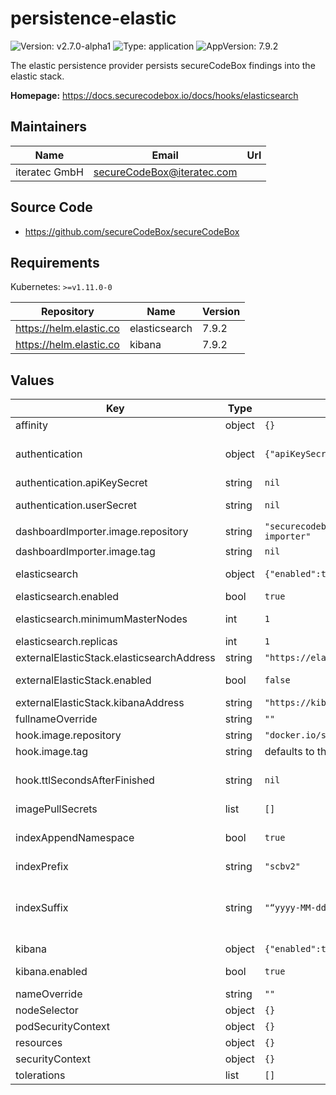 # persistence-elastic

![Version: v2.7.0-alpha1](https://img.shields.io/badge/Version-v2.7.0--alpha1-informational?style=flat-square) ![Type: application](https://img.shields.io/badge/Type-application-informational?style=flat-square) ![AppVersion: 7.9.2](https://img.shields.io/badge/AppVersion-7.9.2-informational?style=flat-square)

The elastic persistence provider persists secureCodeBox findings into the elastic stack.

**Homepage:** <https://docs.securecodebox.io/docs/hooks/elasticsearch>

## Maintainers

| Name | Email | Url |
| ---- | ------ | --- |
| iteratec GmbH | secureCodeBox@iteratec.com |  |

## Source Code

* <https://github.com/secureCodeBox/secureCodeBox>

## Requirements

Kubernetes: `>=v1.11.0-0`

| Repository | Name | Version |
|------------|------|---------|
| https://helm.elastic.co | elasticsearch | 7.9.2 |
| https://helm.elastic.co | kibana | 7.9.2 |

## Values

| Key | Type | Default | Description |
|-----|------|---------|-------------|
| affinity | object | `{}` |  |
| authentication | object | `{"apiKeySecret":null,"userSecret":null}` | Configure authentication schema and credentials the persistence provider should use to connect to elasticsearch user and apikey are mutually exclusive, only set one! |
| authentication.apiKeySecret | string | `nil` | Link a pre-existing generic secret with `id` and `key` key / value pairs |
| authentication.userSecret | string | `nil` | Link a pre-existing generic secret with `username` and `password` key / value pairs |
| dashboardImporter.image.repository | string | `"securecodebox/persistence-elastic-dashboard-importer"` |  |
| dashboardImporter.image.tag | string | `nil` |  |
| elasticsearch | object | `{"enabled":true,"minimumMasterNodes":1,"replicas":1}` | Configures the included elasticsearch subchart (see: https://github.com/elastic/helm-charts/tree/elasticsearch) |
| elasticsearch.enabled | bool | `true` | Enable if you want to deploy an elasticsearch service. |
| elasticsearch.minimumMasterNodes | int | `1` | The value for discovery.zen.minimum_master_nodes. Should be set to (master_eligible_nodes / 2) + 1. Ignored in Elasticsearch versions >= 7 |
| elasticsearch.replicas | int | `1` | Kubernetes replica count for the StatefulSet (i.e. how many pods) |
| externalElasticStack.elasticsearchAddress | string | `"https://elasticsearch.example.com"` | The URL of the elasticsearch service to persists all findings to. |
| externalElasticStack.enabled | bool | `false` | Enable this when you already have an Elastic Stack running to which you want to send your results |
| externalElasticStack.kibanaAddress | string | `"https://kibana.example.com"` | The URL of the kibana service used to visualize all findings. |
| fullnameOverride | string | `""` |  |
| hook.image.repository | string | `"docker.io/securecodebox/hook-persistence-elastic"` | Hook image repository |
| hook.image.tag | string | defaults to the charts version | The image Tag defaults to the charts version if not defined. |
| hook.ttlSecondsAfterFinished | string | `nil` | Seconds after which the kubernetes job for the hook will be deleted. Requires the Kubernetes TTLAfterFinished controller: https://kubernetes.io/docs/concepts/workloads/controllers/ttlafterfinished/ |
| imagePullSecrets | list | `[]` |  |
| indexAppendNamespace | bool | `true` | Define if the name of the namespace where this hook is deployed to must be added to the index name. The namespace can be used to separate index by tenants (namespaces). |
| indexPrefix | string | `"scbv2"` | Define a specific index prefix used for all elasticsearch indices. |
| indexSuffix | string | `"“yyyy-MM-dd”"` | Define a specific index suffix based on date pattern (YEAR (yyyy), MONTH (yyyy-MM), WEEK (yyyy-'W'W), DATE (yyyy-MM-dd)). We use Luxon for date formatting (https://moment.github.io/luxon/docs/manual/formatting.html#table-of-tokens) |
| kibana | object | `{"enabled":true}` | Configures included Elasticsearch subchart |
| kibana.enabled | bool | `true` | Enable if you want to deploy an kibana service (see: https://github.com/elastic/helm-charts/tree/master/kibana) |
| nameOverride | string | `""` |  |
| nodeSelector | object | `{}` |  |
| podSecurityContext | object | `{}` |  |
| resources | object | `{}` |  |
| securityContext | object | `{}` |  |
| tolerations | list | `[]` |  |

